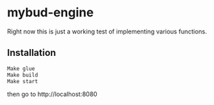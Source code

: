 # mybud-engine

Right now this is just a working test of implementing various functions.

## Installation

```bash
Make glue
Make build
Make start
```

then go to http://localhost:8080